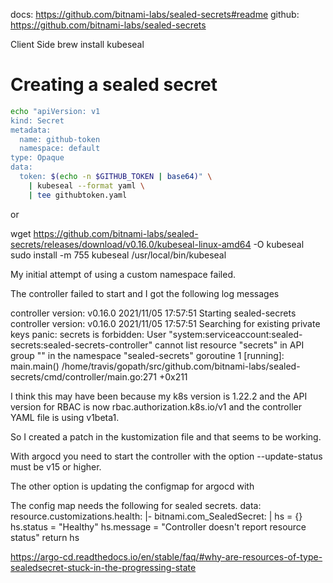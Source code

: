 docs: https://github.com/bitnami-labs/sealed-secrets#readme
github: https://github.com/bitnami-labs/sealed-secrets

Client Side
brew install kubeseal

# Creating a sealed secret
```bash
echo "apiVersion: v1
kind: Secret
metadata:
  name: github-token
  namespace: default
type: Opaque
data:
  token: $(echo -n $GITHUB_TOKEN | base64)" \
    | kubeseal --format yaml \
    | tee githubtoken.yaml
```


or

wget https://github.com/bitnami-labs/sealed-secrets/releases/download/v0.16.0/kubeseal-linux-amd64 -O kubeseal
sudo install -m 755 kubeseal /usr/local/bin/kubeseal



My initial attempt of using a custom namespace failed.

The controller failed to start and I got the following log messages

controller version: v0.16.0
2021/11/05 17:57:51 Starting sealed-secrets controller version: v0.16.0
2021/11/05 17:57:51 Searching for existing private keys
panic: secrets is forbidden: User "system:serviceaccount:sealed-secrets:sealed-secrets-controller" cannot list resource "secrets" in API group "" in the namespace "sealed-secrets" 
goroutine 1 [running]:
main.main()
    /home/travis/gopath/src/github.com/bitnami-labs/sealed-secrets/cmd/controller/main.go:271 +0x211

I think this may have been because my k8s version is 1.22.2 and the API version for RBAC is now
rbac.authorization.k8s.io/v1 
and the controller YAML file is using v1beta1.

So I created a patch in the kustomization file and that seems to be working.


With argocd you need to start the controller with the option
  --update-status
must be v15 or higher.

The other option is updating the configmap for argocd with

The config map needs the following for sealed secrets.
data:
  resource.customizations.health: |-
    bitnami.com_SealedSecret: |
        hs = {}
        hs.status = "Healthy"
        hs.message = "Controller doesn't report resource status"
        return hs

  https://argo-cd.readthedocs.io/en/stable/faq/#why-are-resources-of-type-sealedsecret-stuck-in-the-progressing-state